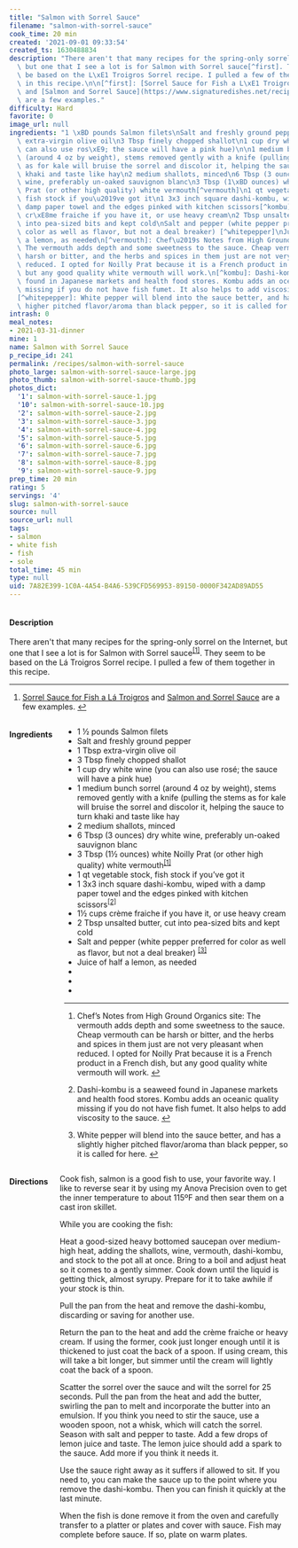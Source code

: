 ```yaml
---
title: "Salmon with Sorrel Sauce"
filename: "salmon-with-sorrel-sauce"
cook_time: 20 min
created: '2021-09-01 09:33:54'
created_ts: 1630488834
description: "There aren't that many recipes for the spring-only sorrel on the Internet,\
  \ but one that I see a lot is for Salmon with Sorrel sauce[^first]. They seem to\
  \ be based on the L\xE1 Troigros Sorrel recipe. I pulled a few of them together\
  \ in this recipe.\n\n[^first]: [Sorrel Sauce for Fish a L\xE1 Troigros](https://www.highgroundorganics.com/recipes/sorrel-sauce-for-fish-a-la-troigros/)\
  \ and [Salmon and Sorrel Sauce](https://www.signaturedishes.net/recipes/salmon-sorrel-sauce.html)\
  \ are a few examples."
difficulty: Hard
favorite: 0
image_url: null
ingredients: "1 \xBD pounds Salmon filets\nSalt and freshly ground pepper\n1 Tbsp\
  \ extra-virgin olive oil\n3 Tbsp finely chopped shallot\n1 cup dry white wine (you\
  \ can also use ros\xE9; the sauce will have a pink hue)\n\n1 medium bunch sorrel\
  \ (around 4 oz by weight), stems removed gently with a knife (pulling the stems\
  \ as for kale will bruise the sorrel and discolor it, helping the sauce to turn\
  \ khaki and taste like hay\n2 medium shallots, minced\n6 Tbsp (3 ounces) dry white\
  \ wine, preferably un-oaked sauvignon blanc\n3 Tbsp (1\xBD ounces) white Noilly\
  \ Prat (or other high quality) white vermouth[^vermouth]\n1 qt vegetable stock,\
  \ fish stock if you\u2019ve got it\n1 3x3 inch square dashi-kombu, wiped with a\
  \ damp paper towel and the edges pinked with kitchen scissors[^kombu]\n1\xBD cups\
  \ cr\xE8me fraiche if you have it, or use heavy cream\n2 Tbsp unsalted butter, cut\
  \ into pea-sized bits and kept cold\nSalt and pepper (white pepper preferred for\
  \ color as well as flavor, but not a deal breaker) [^whitepepper]\nJuice of half\
  \ a lemon, as needed\n[^vermouth]: Chef\u2019s Notes from High Ground Organics site:\
  \ The vermouth adds depth and some sweetness to the sauce. Cheap vermouth can be\
  \ harsh or bitter, and the herbs and spices in them just are not very pleasant when\
  \ reduced. I opted for Noilly Prat because it is a French product in a French dish,\
  \ but any good quality white vermouth will work.\n[^kombu]: Dashi-kombu is a seaweed\
  \ found in Japanese markets and health food stores. Kombu adds an oceanic quality\
  \ missing if you do not have fish fumet. It also helps to add viscosity to the sauce.\n\
  [^whitepepper]: White pepper will blend into the sauce better, and has a slightly\
  \ higher pitched flavor/aroma than black pepper, so it is called for here."
intrash: 0
meal_notes:
- 2021-03-31-dinner
mine: 1
name: Salmon with Sorrel Sauce
p_recipe_id: 241
permalink: /recipes/salmon-with-sorrel-sauce
photo_large: salmon-with-sorrel-sauce-large.jpg
photo_thumb: salmon-with-sorrel-sauce-thumb.jpg
photos_dict:
  '1': salmon-with-sorrel-sauce-1.jpg
  '10': salmon-with-sorrel-sauce-10.jpg
  '2': salmon-with-sorrel-sauce-2.jpg
  '3': salmon-with-sorrel-sauce-3.jpg
  '4': salmon-with-sorrel-sauce-4.jpg
  '5': salmon-with-sorrel-sauce-5.jpg
  '6': salmon-with-sorrel-sauce-6.jpg
  '7': salmon-with-sorrel-sauce-7.jpg
  '8': salmon-with-sorrel-sauce-8.jpg
  '9': salmon-with-sorrel-sauce-9.jpg
prep_time: 20 min
rating: 5
servings: '4'
slug: salmon-with-sorrel-sauce
source: null
source_url: null
tags:
- salmon
- white fish
- fish
- sole
total_time: 45 min
type: null
uid: 7A82E399-1C0A-4A54-B4A6-539CFD569953-89150-0000F342AD89AD55
---
```

<div class="large-8 medium-7 columns" id="writeup">		<div id="description"><h4>Description</h4>
<div class="box box-description content"><p>There aren't that many recipes for the spring-only sorrel on the Internet, but one that I see a lot is for Salmon with Sorrel sauce<sup class="footnote-ref"><a href="#fn1" id="fnref1">[1]</a></sup>. They seem to be based on the Lá Troigros Sorrel recipe. I pulled a few of them together in this recipe.</p>
<hr class="footnotes-sep" />
<section class="footnotes">
<ol class="footnotes-list">
<li id="fn1" class="footnote-item"><p><a href="https://www.highgroundorganics.com/recipes/sorrel-sauce-for-fish-a-la-troigros/">Sorrel Sauce for Fish a Lá Troigros</a> and <a href="https://www.signaturedishes.net/recipes/salmon-sorrel-sauce.html">Salmon and Sorrel Sauce</a> are a few examples. <a href="#fnref1" class="footnote-backref">↩︎</a></p>
</li>
</ol>
</section>
</div></div>	</div><!-- #writeup -->
</div><!-- #row-one -->
<div class="row" id="row-two">	<div class="medium-4 small-5 columns" id="ingredients"><h4>Ingredients</h4><div class="box box-ingredients content"><ul>
<li>1 ½ pounds Salmon filets</li>
<li>Salt and freshly ground pepper</li>
<li>1 Tbsp extra-virgin olive oil</li>
<li>3 Tbsp finely chopped shallot</li>
<li>1 cup dry white wine (you can also use rosé; the sauce will have a pink hue)</li>
<li>1 medium bunch sorrel (around 4 oz by weight), stems removed gently with a knife (pulling the stems as for kale will bruise the sorrel and discolor it, helping the sauce to turn khaki and taste like hay</li>
<li>2 medium shallots, minced</li>
<li>6 Tbsp (3 ounces) dry white wine, preferably un-oaked sauvignon blanc</li>
<li>3 Tbsp (1½ ounces) white Noilly Prat (or other high quality) white vermouth<sup class="footnote-ref"><a href="#fn1" id="fnref1">[1]</a></sup></li>
<li>1 qt vegetable stock, fish stock if you’ve got it</li>
<li>1 3x3 inch square dashi-kombu, wiped with a damp paper towel and the edges pinked with kitchen scissors<sup class="footnote-ref"><a href="#fn2" id="fnref2">[2]</a></sup></li>
<li>1½ cups crème fraiche if you have it, or use heavy cream</li>
<li>2 Tbsp unsalted butter, cut into pea-sized bits and kept cold</li>
<li>Salt and pepper (white pepper preferred for color as well as flavor, but not a deal breaker) <sup class="footnote-ref"><a href="#fn3" id="fnref3">[3]</a></sup></li>
<li>Juice of half a lemon, as needed</li>
<li></li>
<li></li>
<li></li>
</ul>
<hr class="footnotes-sep" />
<section class="footnotes">
<ol class="footnotes-list">
<li id="fn1" class="footnote-item"><p>Chef’s Notes from High Ground Organics site: The vermouth adds depth and some sweetness to the sauce. Cheap vermouth can be harsh or bitter, and the herbs and spices in them just are not very pleasant when reduced. I opted for Noilly Prat because it is a French product in a French dish, but any good quality white vermouth will work. <a href="#fnref1" class="footnote-backref">↩︎</a></p>
</li>
<li id="fn2" class="footnote-item"><p>Dashi-kombu is a seaweed found in Japanese markets and health food stores. Kombu adds an oceanic quality missing if you do not have fish fumet. It also helps to add viscosity to the sauce. <a href="#fnref2" class="footnote-backref">↩︎</a></p>
</li>
<li id="fn3" class="footnote-item"><p>White pepper will blend into the sauce better, and has a slightly higher pitched flavor/aroma than black pepper, so it is called for here. <a href="#fnref3" class="footnote-backref">↩︎</a></p>
</li>
</ol>
</section>
</div>	</div>	<div class="medium-6 small-7 columns" id="directions"><h4>Directions</h4><div class="box box-directions content"><p>Cook fish, salmon is a good fish to use, your favorite way. I like to reverse sear it by using my Anova Precision oven to get the inner temperature to about 115ºF and then sear them on a cast iron skillet.</p>
<p>While you are cooking the fish:</p>
<p>Heat a good-sized heavy bottomed saucepan over medium-high heat, adding the shallots, wine, vermouth, dashi-kombu, and stock to the pot all at once. Bring to a boil and adjust heat so it comes to a gently simmer. Cook down until the liquid is getting thick, almost syrupy. Prepare for it to take awhile if your stock is thin.</p>
<p>Pull the pan from the heat and remove the dashi-kombu, discarding or saving for another use.</p>
<p>Return the pan to the heat and add the crème fraiche or heavy cream. If using the former, cook just longer enough until it is thickened to just coat the back of a spoon. If using cream, this will take a bit longer, but simmer until the cream will lightly coat the back of a spoon.</p>
<p>Scatter the sorrel over the sauce and wilt the sorrel for 25 seconds. Pull the pan from the heat and add the butter, swirling the pan to melt and incorporate the butter into an emulsion. If you think you need to stir the sauce, use a wooden spoon, not a whisk, which will catch the sorrel. Season with salt and pepper to taste. Add a few drops of lemon juice and taste. The lemon juice should add a spark to the sauce. Add more if you think it needs it.</p>
<p>Use the sauce right away as it suffers if allowed to sit. If you need to, you can make the sauce up to the point where you remove the dashi-kombu. Then you can finish it quickly at the last minute.</p>
<p>When the fish is done remove it from the oven and carefully transfer to a platter or plates and cover with sauce. Fish may complete before sauce. If so, plate on warm plates.</p>
</div>	</div>